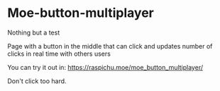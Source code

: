 # Moe-button-multiplayer
Nothing but a test

Page with a button in the middle that can click and updates number of clicks in real time with others users

You can try it out in: https://raspichu.moe/moe_button_multiplayer/

Don't click too hard.
